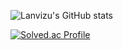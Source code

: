 ![Lanvizu's GitHub stats](https://github-readme-stats.vercel.app/api?username=Lanvizu&show_icons=true&theme=dark)

[![Solved.ac Profile](http://mazassumnida.wtf/api/generate_badge?boj=ghzm777)](https://solved.ac/ghzm777)
